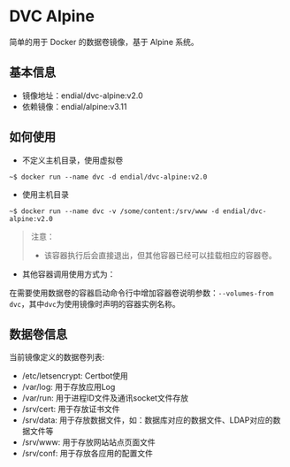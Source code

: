 # DVC Alpine

简单的用于 Docker 的数据卷镜像，基于 Alpine 系统。



## 基本信息

* 镜像地址：endial/dvc-alpine:v2.0
* 依赖镜像：endial/alpine:v3.11



## 如何使用

* 不定义主机目录，使用虚拟卷

```
~$ docker run --name dvc -d endial/dvc-alpine:v2.0
```

* 使用主机目录

```
~$ docker run --name dvc -v /some/content:/srv/www -d endial/dvc-alpine:v2.0
```

>  注意：
>
> - 该容器执行后会直接退出，但其他容器已经可以挂载相应的容器卷。



- 其他容器调用使用方式为：

在需要使用数据卷的容器启动命令行中增加容器卷说明参数：`--volumes-from dvc`，其中`dvc`为使用镜像时声明的容器实例名称。



## 数据卷信息

当前镜像定义的数据卷列表:

* /etc/letsencrypt: Certbot使用
* /var/log: 用于存放应用Log
* /var/run: 用于进程ID文件及通讯socket文件存放
* /srv/cert: 用于存放证书文件
* /srv/data: 用于存放数据文件，如：数据库对应的数据文件、LDAP对应的数据文件等
* /srv/www: 用于存放网站站点页面文件
* /srv/conf: 用于存放各应用的配置文件

